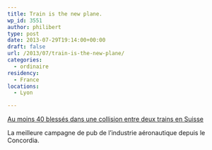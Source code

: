```yaml
---
title: Train is the new plane.
wp_id: 3551
author: philibert
type: post
date: 2013-07-29T19:14:00+00:00
draft: false
url: /2013/07/train-is-the-new-plane/
categories:
  - ordinaire
residency:
  - France
locations:
  - Lyon

---
```

[Au moins 40 blessés dans une collision entre deux trains en Suisse][1]

La meilleure campagne de pub de l&rsquo;industrie aéronautique depuis le Concordia.

 [1]: https://www.lemonde.fr/europe/article/2013/07/29/au-moins-40-blesses-dans-une-collision-entre-deux-trains-en-suisse_3455120_3214.html